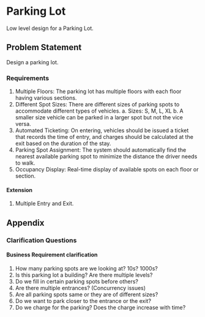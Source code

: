 # Parking Lot
Low level design for a Parking Lot.

## Problem Statement
Design a parking lot.

### Requirements
1. Multiple Floors: The parking lot has multiple floors with each floor having various sections.
2. Different Spot Sizes: There are different sizes of parking spots to accommodate different types of vehicles.
    a. Sizes: S, M, L, XL
    b. A smaller size vehicle can be parked in a larger spot but not the vice versa.
3. Automated Ticketing: On entering, vehicles should be issued a ticket that records the time of entry, and charges should be calculated at the exit based on the duration of the stay.
4. Parking Spot Assignment: The system should automatically find the nearest available parking spot to minimize the distance the driver needs to walk.
5. Occupancy Display: Real-time display of available spots on each floor or section.

#### Extension
1. Multiple Entry and Exit.

## Appendix
### Clarification Questions
#### Business Requirement clarification
1. How many parking spots are we looking at? 10s? 1000s?
2. Is this parking lot a building? Are there multiple levels?
3. Do we fill in certain parking spots before others?
3. Are there multiple entrances? (Concurrency issues)
4. Are all parking spots same or they are of different sizes?
5. Do we want to park closer to the entrance or the exit?
6. Do we charge for the parking? Does the charge increase with time?
